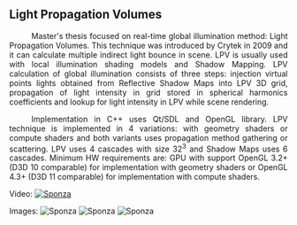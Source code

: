 ## Light Propagation Volumes
<p style="text-align: justify; text-indent: 40px;">Master's thesis focused on real-time global illumination method: Light Propagation Volumes. This technique was introduced by Crytek in 2009 and it can calculate multiple indirect light bounce in scene. LPV is usually used with local illumination shading models and Shadow Mapping. LPV calculation of global illumination consists of three steps: injection virtual points lights obtained from Reflective Shadow Maps into LPV 3D grid, propagation of light intensity in grid stored in spherical harmonics coefficients and lookup for light intensity in LPV while scene rendering.</p>
<p style="text-align: justify; text-indent: 40px;">Implementation in C++ uses Qt/SDL and OpenGL library. LPV technique is implemented in 4 variations: with geometry shaders or compute shaders and both variants uses propagation method gathering or scattering. LPV uses 4 cascades with size 32<sup>3</sup> and Shadow Maps uses 6 cascades. Minimum HW requirements are: GPU with support OpenGL 3.2+ (D3D 10 comparable) for implementation with geometry shaders or OpenGL 4.3+ (D3D 11 comparable) for implementation with compute shaders.</p>

Video:
<a href="https://www.youtube.com/watch?v=dE6r0-MfyRI" target="_blank"><img src="http://s32.postimg.org/68vkbgyf9/lpv_git04.jpg" alt="Sponza"></a>

Images:
<img src="http://s32.postimg.org/nc56xyssl/lpv_git00.jpg" alt="Sponza">
<img src="http://s32.postimg.org/9np6wbww5/lpv_git01.jpg" alt="Sponza">
<img src="http://s32.postimg.org/4p69vjih1/lpv_git02.jpg" alt="Sponza">

<!--<img src="http://s30.postimg.org/thk683amp/teaser00.jpg" alt="Sponza">
<img src="http://s30.postimg.org/401rohswh/teaser01.jpg" alt="Sponza">
<img src="http://s30.postimg.org/4quhu9v9t/teaser02.jpg" alt="Sponza">-->
